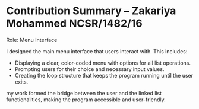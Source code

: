 # Contribution Summary – Zakariya Mohammed NCSR/1482/16

Role: Menu Interface

I designed the main menu interface that users interact with. This includes:

- Displaying a clear, color-coded menu with options for all list operations.
- Prompting users for their choice and necessary input values.
- Creating the loop structure that keeps the program running until the user exits.

my work formed the bridge between the user and the linked list functionalities, making the program accessible and user-friendly.
